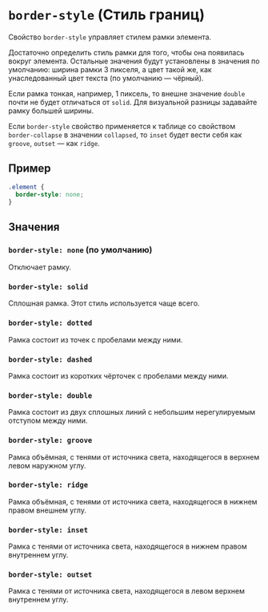 # `border-style` (Стиль границ)

Свойство `border-style` управляет стилем рамки элемента.

Достаточно определить стиль рамки для того, чтобы она появилась вокруг элемента. Остальные значения будут установлены в значения по умолчанию: ширина рамки 3 пикселя, а цвет такой же, как унаследованный цвет текста (по умолчанию — чёрный).

Если рамка тонкая, например, 1 пиксель, то внешне значение `double` почти не будет отличаться от `solid`. Для визуальной разницы задавайте рамку большей ширины.

Если `border-style` свойство применяется к таблице со свойством `border-collapse` в значении `collapsed`, то `inset` будет вести себя как `groove`, `outset` — как `ridge`.

## Пример

```css
.element {
  border-style: none;
}
```

## Значения

### `border-style: none` (по умолчанию)

Отключает рамку.

### `border-style: solid`

Сплошная рамка. Этот стиль используется чаще всего.

### `border-style: dotted`

Рамка состоит из точек с пробелами между ними.

### `border-style: dashed`

Рамка состоит из коротких чёрточек с пробелами между ними.

### `border-style: double`

Рамка состоит из двух сплошных линий с небольшим нерегулируемым отступом между ними.

### `border-style: groove`

Рамка объёмная, с тенями от источника света, находящегося в верхнем левом наружном углу.

### `border-style: ridge`

Рамка объёмная, с тенями от источника света, находящегося в нижнем правом внешнем углу.

### `border-style: inset`

Рамка с тенями от источника света, находящегося в нижнем правом внутреннем углу.

### `border-style: outset`

Рамка с тенями от источника света, находящегося в левом верхнем внутреннем углу.
